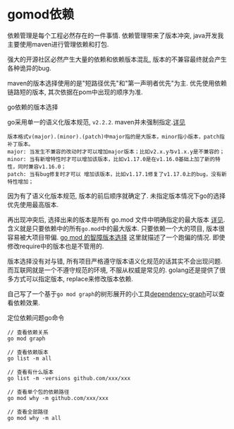# gomod依赖

依赖管理是每个工程必然存在的一件事情. 依赖管理带来了版本冲突, java开发我主要使用maven进行管理依赖和打包.

强大的开源社区必然产生大量的依赖和依赖版本混乱, 版本的不兼容最终就会产生各种诡异的bug.

maven的版本选择使用的是"短路径优先"和"第一声明者优先"为主. 优先使用依赖链路短的版本, 其次依据在pom中出现的顺序为准.

go依赖的版本选择

go采用单一的语义化版本规范, `v2.2.2`. maven并未强制指定.[详见](https://semver.org/)
```
版本格式v(major).(minor).(patch)中major指的是大版本，minor指小版本，patch指补丁版本。
major: 当发生不兼容的改动时才可以增加major版本；比如v2.x.y与v1.x.y是不兼容的；
minor: 当有新增特性时才可以增加该版本，比如v1.17.0是在v1.16.0基础上加了新的特性，同时兼容v1.16.0；
patch: 当有bug修复时才可以 增加该版本，比如v1.17.1修复了v1.17.0上的bug，没有新特性增加；
```
因为有了语义化版本规范, 版本的前后顺序就确定了. 未指定版本情况下go的选择优先使用最高版本.

再出现冲突后, 选择出来的版本是所有 go.mod 文件中明确指定的最大版本 [详见](https://research.swtch.com/vgo-mvs). 含义就是只要依赖中的所有`go.mod`中的最大版本. 只要依赖一个大的项目, 版本很容易被大项目带偏. [go mod 的智障版本选择](https://xargin.com/go-mod-is-rubbish/) 这里就描述了一个跑偏的情况. 即使修改require中的版本也是不管用的.

版本选择没有对与错, 所有项目严格遵守版本语义化规范的话其实不会出现问题. 而互联网就是一个不遵守规范的环境, 不服从权威是常见的. golang还是提供了很多方式可以指定版本, replace来修改版本依赖.

自己写了一个基于`go mod graph`的树形展开的小工具[dependency-graph](https://github.com/zoroqi/dependency-graph)可以查看依赖效果.

定位依赖问题go命令
```
// 查看依赖关系
go mod graph

// 查看依赖版本
go list -m all

// 查看有什么版本
go list -m -versions github.com/xxx/xxx

// 查看单个包的依赖路径
go mod why -m github.com/xxx/xxx

// 查看全部路径
go mod why -m all
```
